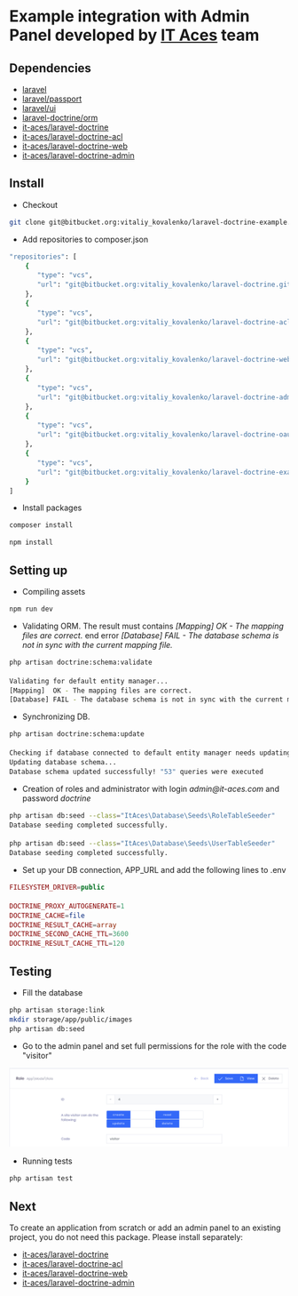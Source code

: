 # Example integration with Admin Panel developed by [IT Aces](https://it-aces.com/) team

## Dependencies

 * [laravel](https://github.com/laravel)
 * [laravel/passport](https://github.com/laravel/passport)
 * [laravel/ui](https://github.com/laravel/ui)
 * [laravel-doctrine/orm](https://github.com/laravel-doctrine/orm)
 * [it-aces/laravel-doctrine](https://bitbucket.org/vitaliy_kovalenko/laravel-doctrine/src/master/)
 * [it-aces/laravel-doctrine-acl](https://bitbucket.org/vitaliy_kovalenko/laravel-doctrine-acl/src/master/)
 * [it-aces/laravel-doctrine-web](https://bitbucket.org/vitaliy_kovalenko/laravel-doctrine-web/src/master/)
 * [it-aces/laravel-doctrine-admin](https://bitbucket.org/vitaliy_kovalenko/laravel-doctrine-admin/src/master/)

## Install

 * Checkout

```BASH
git clone git@bitbucket.org:vitaliy_kovalenko/laravel-doctrine-example.git
```

 * Add repositories to composer.json

```BASH
"repositories": [
	{
       "type": "vcs",
       "url": "git@bitbucket.org:vitaliy_kovalenko/laravel-doctrine.git"
    },
    {
       "type": "vcs",
       "url": "git@bitbucket.org:vitaliy_kovalenko/laravel-doctrine-acl.git"
    },
    {
       "type": "vcs",
       "url": "git@bitbucket.org:vitaliy_kovalenko/laravel-doctrine-web.git"
    },
    {
       "type": "vcs",
       "url": "git@bitbucket.org:vitaliy_kovalenko/laravel-doctrine-admin.git"
    },
    {
       "type": "vcs",
       "url": "git@bitbucket.org:vitaliy_kovalenko/laravel-doctrine-oauth.git"
    },
    {
       "type": "vcs",
       "url": "git@bitbucket.org:vitaliy_kovalenko/laravel-doctrine-example.git"
    }
]
```

 * Install packages

```BASH
composer install
```

```BASH
npm install
```

## Setting up

 * Compiling assets

```BASH
npm run dev
```

 * Validating ORM. The result must contains _[Mapping]  OK - The mapping files are correct._ end error _[Database] FAIL - The database schema is not in sync with the current mapping file._

```BASH
php artisan doctrine:schema:validate

Validating for default entity manager...
[Mapping]  OK - The mapping files are correct.
[Database] FAIL - The database schema is not in sync with the current mapping file.
```

 * Synchronizing DB.

```BASH
php artisan doctrine:schema:update
 
Checking if database connected to default entity manager needs updating...
Updating database schema...
Database schema updated successfully! "53" queries were executed
```

 * Creation of roles and administrator with login _admin@it-aces.com_ and password _doctrine_

```BASH
php artisan db:seed --class="ItAces\Database\Seeds\RoleTableSeeder"
Database seeding completed successfully.

php artisan db:seed --class="ItAces\Database\Seeds\UserTableSeeder"
Database seeding completed successfully.
```

 * Set up your DB connection, APP_URL and add the following lines to .env
 
```PHP
FILESYSTEM_DRIVER=public

DOCTRINE_PROXY_AUTOGENERATE=1
DOCTRINE_CACHE=file
DOCTRINE_RESULT_CACHE=array
DOCTRINE_SECOND_CACHE_TTL=3600
DOCTRINE_RESULT_CACHE_TTL=120
```

## Testing

 * Fill the database
 
```BASH
php artisan storage:link
mkdir storage/app/public/images
php artisan db:seed
```

 * Go to the admin panel and set full permissions for the role with the code "visitor"
 
 ![Screenshot](Screenshot.png)

 * Running tests
 
 ```BASH
 php artisan test
 ```
 
## Next

To create an application from scratch or add an admin panel to an existing project, you do not need this package. Please install separately:

 * [it-aces/laravel-doctrine](https://bitbucket.org/vitaliy_kovalenko/laravel-doctrine/src/master/)
 * [it-aces/laravel-doctrine-acl](https://bitbucket.org/vitaliy_kovalenko/laravel-doctrine-acl/src/master/)
 * [it-aces/laravel-doctrine-web](https://bitbucket.org/vitaliy_kovalenko/laravel-doctrine-web/src/master/)
 * [it-aces/laravel-doctrine-admin](https://bitbucket.org/vitaliy_kovalenko/laravel-doctrine-admin/src/master/)
 
